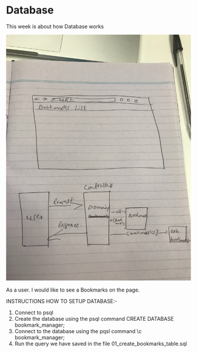  # Database
 This week is about how Database works

![Domain model diagram](https://github.com/subhan98/Database/blob/master/IMG_4208.jpg)

As a user.
I would like to see a Bookmarks on the page.


INSTRUCTIONS HOW TO SETUP DATABASE:-

1. Connect to psql
2. Create the database using the psql command CREATE DATABASE bookmark_manager;
3. Connect to the database using the pqsl command \c bookmark_manager;
4. Run the query we have saved in the file 01_create_bookmarks_table.sql
